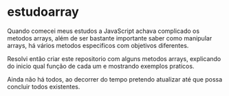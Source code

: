 # estudoarray

Quando comecei meus estudos a JavaScript achava complicado os metodos arrays, além de ser bastante importante saber como manipular arrays, há vários metodos especificos com objetivos diferentes.

Resolvi então criar este repositorio com alguns metodos arrays, explicando do inicio qual função de cada um e mostrando exemplos praticos.

Ainda não há todos, ao decorrer do tempo pretendo atualizar até que possa concluir todos existentes.
